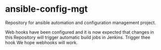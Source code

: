 # ansible-config-mgt
Repository for ansible automation and configuration management project.

Web hooks have been configured and it is now expected that changes in this Repository will trigger automatic build jobs in Jenkins.
 Trigger thee hook
We hope webhooks will work.
